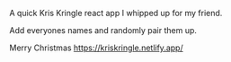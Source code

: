 A quick Kris Kringle react app I whipped up for my friend.

Add everyones names and randomly pair them up.

Merry Christmas
https://kriskringle.netlify.app/
